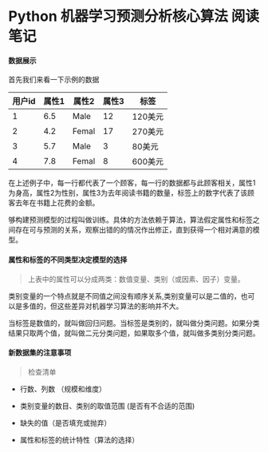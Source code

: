 # Python 机器学习预测分析核心算法 阅读笔记


#### 数据展示

首先我们来看一下示例的数据

|  用户id | 属性1  | 属性2 | 属性3 | 标签 |
|  ----  | ----   |----  | ---- | ---- |
| 1      | 6.5    | Male | 12   | 120美元 |
| 2      | 4.2    | Femal | 17   | 270美元 |
| 3      | 5.7    | Male | 3   | 80美元 |
| 4      | 7.8    | Femal | 8   | 600美元 |

在上述例子中，每一行都代表了一个顾客，每一行的数据都与此顾客相关，属性1为身高，属性2为性别，属性3为去年阅读书籍的数量，标签上的数字代表了该顾客去年在书籍上花费的金额。

够构建预测模型的过程叫做训练。具体的方法依赖于算法，算法假定属性和标签之间存在可与预测的关系，观察出错的的情况作出修正，直到获得一个相对满意的模型。

#### 属性和标签的不同类型决定模型的选择

> 上表中的属性可以分成两类：数值变量、类别（或因素、因子）变量。

类别变量的一个特点就是不同值之间没有顺序关系,类别变量可以是二值的，也可以是多值的，但这些差异对机器学习算法的影响并不大。

当标签是数值的，就叫做回归问题。当标签是类别的，就叫做分类问题。如果分类结果只取两个值，就叫做二元分类问题，如果取多个值，就叫做多类别分类问题。

#### 新数据集的注意事项

> 检查清单

* 行数、列数 （规模和维度）

* 类别变量的数目、类别的取值范围 (是否有不合适的范围)

* 缺失的值（是否填充或抛弃）

* 属性和标签的统计特性（算法的选择）
